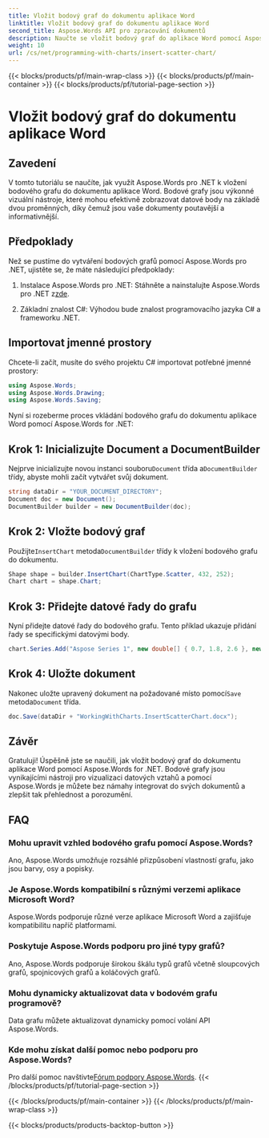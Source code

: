 ```yaml
---
title: Vložit bodový graf do dokumentu aplikace Word
linktitle: Vložit bodový graf do dokumentu aplikace Word
second_title: Aspose.Words API pro zpracování dokumentů
description: Naučte se vložit bodový graf do aplikace Word pomocí Aspose.Words for .NET. Snadné kroky pro integraci reprezentací vizuálních dat do vašich dokumentů.
weight: 10
url: /cs/net/programming-with-charts/insert-scatter-chart/
---
```


{{< blocks/products/pf/main-wrap-class >}}
{{< blocks/products/pf/main-container >}}
{{< blocks/products/pf/tutorial-page-section >}}

# Vložit bodový graf do dokumentu aplikace Word

## Zavedení

V tomto tutoriálu se naučíte, jak využít Aspose.Words pro .NET k vložení bodového grafu do dokumentu aplikace Word. Bodové grafy jsou výkonné vizuální nástroje, které mohou efektivně zobrazovat datové body na základě dvou proměnných, díky čemuž jsou vaše dokumenty poutavější a informativnější.

## Předpoklady

Než se pustíme do vytváření bodových grafů pomocí Aspose.Words pro .NET, ujistěte se, že máte následující předpoklady:

1.  Instalace Aspose.Words pro .NET: Stáhněte a nainstalujte Aspose.Words pro .NET z[zde](https://releases.aspose.com/words/net/).
   
2. Základní znalost C#: Výhodou bude znalost programovacího jazyka C# a frameworku .NET.

## Importovat jmenné prostory

Chcete-li začít, musíte do svého projektu C# importovat potřebné jmenné prostory:

```csharp
using Aspose.Words;
using Aspose.Words.Drawing;
using Aspose.Words.Saving;
```

Nyní si rozeberme proces vkládání bodového grafu do dokumentu aplikace Word pomocí Aspose.Words for .NET:

## Krok 1: Inicializujte Document a DocumentBuilder

 Nejprve inicializujte novou instanci souboru`Document` třída a`DocumentBuilder` třídy, abyste mohli začít vytvářet svůj dokument.

```csharp
string dataDir = "YOUR_DOCUMENT_DIRECTORY";
Document doc = new Document();
DocumentBuilder builder = new DocumentBuilder(doc);
```

## Krok 2: Vložte bodový graf

 Použijte`InsertChart` metoda`DocumentBuilder` třídy k vložení bodového grafu do dokumentu.

```csharp
Shape shape = builder.InsertChart(ChartType.Scatter, 432, 252);
Chart chart = shape.Chart;
```

## Krok 3: Přidejte datové řady do grafu

Nyní přidejte datové řady do bodového grafu. Tento příklad ukazuje přidání řady se specifickými datovými body.

```csharp
chart.Series.Add("Aspose Series 1", new double[] { 0.7, 1.8, 2.6 }, new double[] { 2.7, 3.2, 0.8 });
```

## Krok 4: Uložte dokument

 Nakonec uložte upravený dokument na požadované místo pomocí`Save` metoda`Document` třída.

```csharp
doc.Save(dataDir + "WorkingWithCharts.InsertScatterChart.docx");
```

## Závěr

Gratuluji! Úspěšně jste se naučili, jak vložit bodový graf do dokumentu aplikace Word pomocí Aspose.Words for .NET. Bodové grafy jsou vynikajícími nástroji pro vizualizaci datových vztahů a pomocí Aspose.Words je můžete bez námahy integrovat do svých dokumentů a zlepšit tak přehlednost a porozumění.

## FAQ

### Mohu upravit vzhled bodového grafu pomocí Aspose.Words?
Ano, Aspose.Words umožňuje rozsáhlé přizpůsobení vlastností grafu, jako jsou barvy, osy a popisky.

### Je Aspose.Words kompatibilní s různými verzemi aplikace Microsoft Word?
Aspose.Words podporuje různé verze aplikace Microsoft Word a zajišťuje kompatibilitu napříč platformami.

### Poskytuje Aspose.Words podporu pro jiné typy grafů?
Ano, Aspose.Words podporuje širokou škálu typů grafů včetně sloupcových grafů, spojnicových grafů a koláčových grafů.

### Mohu dynamicky aktualizovat data v bodovém grafu programově?
Data grafu můžete aktualizovat dynamicky pomocí volání API Aspose.Words.

### Kde mohu získat další pomoc nebo podporu pro Aspose.Words?
 Pro další pomoc navštivte[Fórum podpory Aspose.Words](https://forum.aspose.com/c/words/8).
{{< /blocks/products/pf/tutorial-page-section >}}

{{< /blocks/products/pf/main-container >}}
{{< /blocks/products/pf/main-wrap-class >}}

{{< blocks/products/products-backtop-button >}}
